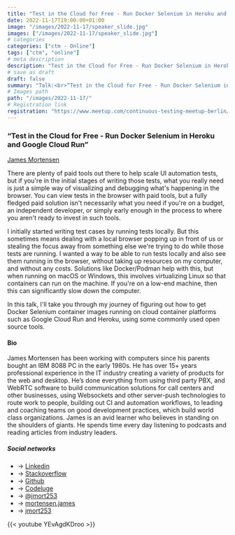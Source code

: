 ```yaml
---
title: "Test in the Cloud for Free - Run Docker Selenium in Heroku and Google Cloud Run"
date: 2022-11-17T19:00:00+01:00
image: "/images/2022-11-17/speaker_slide.jpg"
images: ["/images/2022-11-17/speaker_slide.jpg"]
# categories
categories: ["ctm - Online"]
tags: ["ctm", "online"]
# meta description
description: "Test in the Cloud for Free - Run Docker Selenium in Heroku and Google Cloud Run"
# save as draft
draft: false
summary: "Talk:<br>“Test in the Cloud for Free - Run Docker Selenium in Heroku and Google Cloud Run” (James Mortensen)"
# Images path
path: "/images/2022-11-17/"
# Registration link
registration: "https://www.meetup.com/continuous-testing-meetup-berlin/events/289473114"
---
```


### “Test in the Cloud for Free - Run Docker Selenium in Heroku and Google Cloud Run”

[James Mortensen](https://www.linkedin.com/in/james-mortensen-b07a195)

There are plenty of paid tools out there to help scale UI automation tests, but if you're in the initial stages of writing those tests, what you really need is just a simple way of visualizing and debugging what's happening in the browser.  You can view tests in the browser with paid tools, but a fully fledged paid solution isn't necessarily what you need if you're on a budget, an independent developer, or simply early enough in the process to where you aren't ready to invest in such tools.  

I initially started writing test cases by running tests locally.  But this sometimes means dealing with a local browser popping up in front of us or stealing the focus away from something else we're trying to do while those tests are running.  I wanted a way to be able to run tests locally and also see them running in the browser, without taking up resources on my computer, and without any costs.  Solutions like Docker/Podman help with this, but when running on macOS or Windows, this involves virtualizing Linux so that containers can run on the machine.  If you're on a low-end machine, then this can significantly slow down the computer.  

In this talk, I'll take you through my journey of figuring out how to get Docker Selenium container images running on cloud container platforms such as Google Cloud Run and Heroku, using some commonly used open source tools.

#### Bio

James Mortensen has been working with computers since his parents bought an IBM 8088 PC in the early 1980s.  He has over 15+ years professional experience in the IT industry creating a variety of products for the web and desktop. He’s done everything from using third party PBX, and WebRTC software to build communication solutions for call centers and other businesses, using Websockets and other server-push technologies to route work to people, building out CI and automation workflows, to leading and coaching teams on good development practices, which build world class organizations. James is an avid learner who believes in standing on the shoulders of giants. He spends time every day listening to podcasts and reading articles from industry leaders.

##### Social networks

- <i class="fa fa-linkedin"></i> -> [Linkedin](https://www.linkedin.com/in/james-mortensen-b07a195)
- <i class="fa fa-stack-overflow"></i> -> [Stackoverflow](https://stackoverflow.com/users/552792/jamesmortensen)
- <i class="fa fa-github"></i> -> [Github](https://github.com/jamesmortensen)
- <i class="fa fa-code"></i> -> [Codeluge](https://www.codeluge.com)
- <i class="fa fa-twitter"></i> -> [@jmort253](https://twitter.com/@jmort253)
- <i class="fa fa-facebook"></i> -> [mortensen.james](https://www.facebook.com/mortensen.james)
- <i class="fa fa-instagram"></i> -> [jmort253](https://www.instagram.com/jmort253)

{{< youtube YEvAgdKDroo >}}
